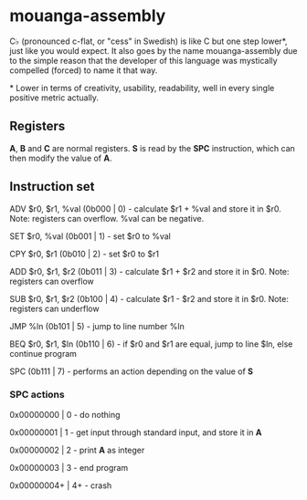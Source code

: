 # mouanga-assembly
C♭ (pronounced c-flat, or "cess" in Swedish) is like C but one step lower*, just like you would expect. It also goes by the name mouanga-assembly due to the simple reason that the developer of this language was mystically compelled (forced) to name it that way.

\* Lower in terms of creativity, usability, readability, well in every single positive metric actually.

## Registers

**A**, **B** and **C** are normal registers. **S** is read by the **SPC** instruction, which can then modify the value of **A**.

## Instruction set


ADV $r0, $r1, %val  (0b000 | 0) - calculate $r1 + %val and store it in $r0. Note: registers can overflow. %val can be negative.

SET $r0, %val       (0b001 | 1) - set $r0 to %val

CPY $r0, $r1        (0b010 | 2) - set $r0 to $r1

ADD $r0, $r1, $r2   (0b011 | 3) - calculate $r1 + $r2 and store it in $r0. Note: registers can overflow

SUB $r0, $r1, $r2   (0b100 | 4) - calculate $r1 - $r2 and store it in $r0. Note: registers can underflow

JMP %ln             (0b101 | 5) - jump to line number %ln

BEQ $r0, $r1, $ln   (0b110 | 6) - if $r0 and $r1 are equal, jump to line $ln, else continue program

SPC                 (0b111 | 7) - performs an action depending on the value of **S**


### SPC actions


0x00000000  | 0  - do nothing

0x00000001  | 1  - get input through standard input, and store it in **A**

0x00000002  | 2  - print **A** as integer

0x00000003  | 3  - end program

0x00000004+ | 4+ - crash
